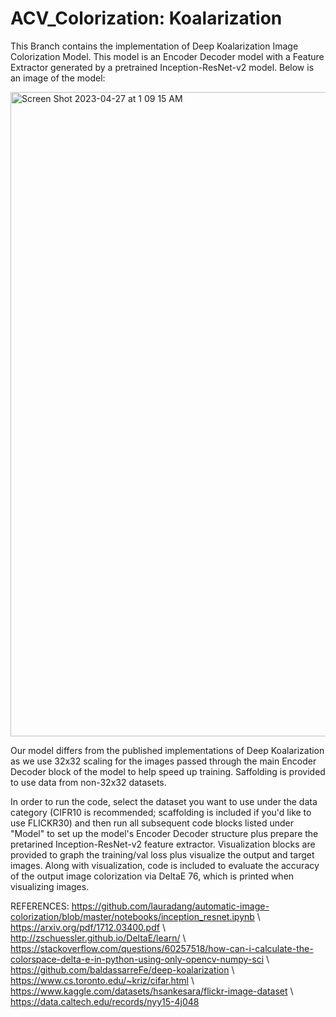 # ACV_Colorization: Koalarization
This Branch contains the implementation of Deep Koalarization Image Colorization Model. This model is an Encoder Decoder model with a Feature Extractor generated by a pretrained Inception-ResNet-v2 model. Below is an image of the model:

<img width="1031" alt="Screen Shot 2023-04-27 at 1 09 15 AM" src="https://user-images.githubusercontent.com/97255829/234764762-a8631c5c-6ea9-4c09-9921-5807ce607b22.png">

Our model differs from the published implementations of Deep Koalarization as we use 32x32 scaling for the images passed through the main Encoder Decoder block of the model to help speed up training. Saffolding is provided to use data from non-32x32 datasets.

In order to run the code, select the dataset you want to use under the data category (CIFR10 is recommended; scaffolding is included if you'd like to use FLICKR30) and then run all subsequent code blocks listed under "Model" to set up the model's Encoder Decoder structure plus prepare the pretarined Inception-ResNet-v2 feature extractor. Visualization blocks are provided to graph the training/val loss plus visualize the output and target images. Along with visualization, code is included to evaluate the accuracy of the output image colorization via DeltaE 76, which is printed when visualizing images.

REFERENCES:
https://github.com/lauradang/automatic-image-colorization/blob/master/notebooks/inception_resnet.ipynb \\
https://arxiv.org/pdf/1712.03400.pdf \\
http://zschuessler.github.io/DeltaE/learn/ \\
https://stackoverflow.com/questions/60257518/how-can-i-calculate-the-colorspace-delta-e-in-python-using-only-opencv-numpy-sci \\
https://github.com/baldassarreFe/deep-koalarization \\
https://www.cs.toronto.edu/~kriz/cifar.html \\
https://www.kaggle.com/datasets/hsankesara/flickr-image-dataset \\
https://data.caltech.edu/records/nyy15-4j048
